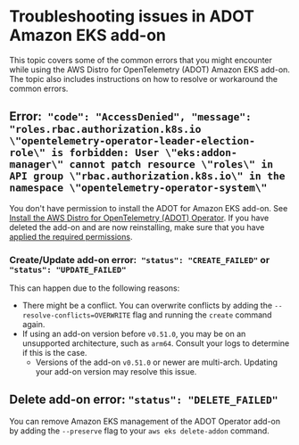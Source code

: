 # Troubleshooting issues in ADOT Amazon EKS add\-on<a name="troubleshooting-adot"></a>

This topic covers some of the common errors that you might encounter while using the AWS Distro for OpenTelemetry \(ADOT\) Amazon EKS add\-on\. The topic also includes instructions on how to resolve or workaround the common errors\.

## Error:` "code": "AccessDenied", "message": "roles.rbac.authorization.k8s.io \"opentelemetry-operator-leader-election-role\" is forbidden: User \"eks:addon-manager\" cannot patch resource \"roles\" in API group \"rbac.authorization.k8s.io\" in the namespace \"opentelemetry-operator-system\"`<a name="adot-perm"></a>

You don't have permission to install the ADOT for Amazon EKS add\-on\. See [Install the AWS Distro for OpenTelemetry \(ADOT\) Operator](adot-manage.md#adot-install)\. If you have deleted the add\-on and are now reinstalling, make sure that you have [applied the required permissions](adot-reqts.md)\.

### Create/Update add\-on error:` "status": "CREATE_FAILED"` or `"status": "UPDATE_FAILED"`<a name="adot-createfailed"></a>
This can happen due to the following reasons:
+ There might be a conflict\. You can overwrite conflicts by adding the `--resolve-conflicts=OVERWRITE` flag and running the `create` command again\.
+ If using an add\-on version before `v0.51.0`, you may be on an unsupported architecture, such as `arm64`\. Consult your logs to determine if this is the case\.
  + Versions of the add\-on `v0.51.0` or newer are multi\-arch. Updating your add\-on version may resolve this issue.

## Delete add\-on error: `"status": "DELETE_FAILED"`<a name="adot-deletefailed"></a>

You can remove Amazon EKS management of the ADOT Operator add\-on by adding the `--preserve` flag to your `aws eks delete-addon` command\.
